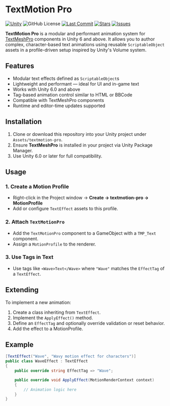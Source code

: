 # TextMotion Pro
[![Unity](https://img.shields.io/badge/unity-6%2B-green.svg?style=flat-square)](https://unity.com/)
![GitHub License](https://img.shields.io/github/license/bluepixeldev/textmotion-pro?style=flat-square)
[![Last Commit](https://img.shields.io/github/last-commit/bluepixeldev/textmotion-pro?style=flat-square)](https://github.com/bluepixeldev/textmotion-pro/commits/main)
[![Stars](https://img.shields.io/github/stars/bluepixeldev/textmotion-pro?style=flat-square)](https://github.com/bluepixeldev/textmotion-pro/stargazers)
[![Issues](https://img.shields.io/github/issues/bluepixeldev/textmotion-pro?style=flat-square)](https://github.com/bluepixeldev/textmotion-pro/issues)

**TextMotion Pro** is a modular and performant animation system for [TextMeshPro](https://docs.unity3d.com/Packages/com.unity.textmeshpro@latest) components in Unity 6 and above. It allows you to author complex, character-based text animations using reusable `ScriptableObject` assets in a profile-driven setup inspired by Unity's Volume system.

## Features

- Modular text effects defined as `ScriptableObject`s
- Lightweight and performant — ideal for UI and in-game text
- Works with Unity 6.0 and above
- Tag-based animation control similar to HTML or BBCode
- Compatible with TextMeshPro components
- Runtime and editor-time updates supported

## Installation

1. Clone or download this repository into your Unity project under `Assets/textmotion-pro`.
2. Ensure **TextMeshPro** is installed in your project via Unity Package Manager.
3. Use Unity 6.0 or later for full compatibility.

## Usage

### 1. Create a Motion Profile

- Right-click in the Project window → **Create → textmotion-pro → MotionProfile**
- Add or configure `TextEffect` assets to this profile.

### 2. Attach `TextMotionPro`

- Add the `TextMotionPro` component to a GameObject with a `TMP_Text` component.
- Assign a `MotionProfile` to the renderer.

### 3. Use Tags in Text

- Use tags like `<Wave>Text</Wave>` where `"Wave"` matches the `EffectTag` of a `TextEffect`.


## Extending

To implement a new animation:

1. Create a class inheriting from `TextEffect`.
2. Implement the `ApplyEffect()` method.
3. Define an `EffectTag` and optionally override validation or reset behavior.
4. Add the effect to a MotionProfile.

## Example

```csharp
[TextEffect("Wave", "Wavy motion effect for characters")]
public class WaveEffect : TextEffect
{
    public override string EffectTag => "Wave";

    public override void ApplyEffect(MotionRenderContext context)
    {
        // Animation logic here
    }
}
````
